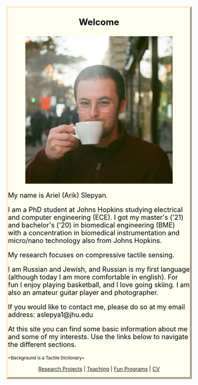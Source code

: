 <style>
body {
  background-image: url('/pictures/dict_background_us.png'); background-size: 2000px;
}
</style>

<style>
.myDiv {
  border: 5px outset BlanchedAlmond;
  background-color: Ivory;    
  text-align: left;
}
</style>

<div class="myDiv">

<p style="font-weight: bold; font-size: 24px; color: black; text-align: center;">
Welcome
</p>

<p style="text-align: center;">
  <img src="/pictures/good_small.jpg" width="400" />
</p>

<p style="font-size: 18px; color: black; ">
My name is Ariel (Arik) Slepyan.
</p>

<p style="font-size: 18px; color: black; ">
I am a PhD student at Johns Hopkins studying electrical and computer engineering (ECE). I got my master's ('21) and bachelor's ('20) in biomedical engineering (BME) with a concentration in biomedical instrumentation and micro/nano technology also from Johns Hopkins.
</p>

<p style="font-size: 18px; color: black; ">
My research focuses on compressive tactile sensing.
</p>

<p style="font-size: 18px; color: black;">
I am Russian and Jewish, and Russian is my first language (although today I am more comfortable in english).
For fun I enjoy playing basketball, and I love going skiing.
I am also an amateur guitar player and photographer.
</p>

<p style="font-size: 18px; color: black;">
If you would like to contact me, please do so at my email address: aslepya1@jhu.edu
</p>

<p style="font-size: 18px; color: black; ">
At this site you can find some basic information about me and some of my interests.
Use the links below to navigate the different sections.
</p>

<p style="font-size: 12px; color: black; ">
~Background is a Tactile Dictionary~
</p>


<p align="center" style="color: black; ">
  <a href="http://arielslepyan.me/Projects">Research Projects</a> |
  <a href="http://arielslepyan.me/Teaching">Teaching</a> |
  <a href="http://arielslepyan.me/Fun">Fun Programs</a> |
  <a href="http://arielslepyan.me/CV">CV</a> 
</p>

</div>

